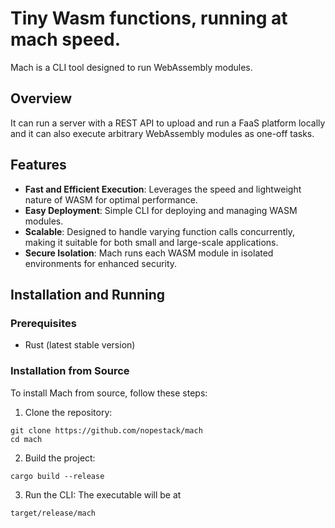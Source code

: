 # Tiny Wasm functions, running at mach speed.
Mach is a CLI tool designed to run WebAssembly modules. 

## Overview
It can run a server with a REST API to upload and run a FaaS platform locally and it can also execute arbitrary WebAssembly modules as one-off tasks.

## Features
- **Fast and Efficient Execution**: Leverages the speed and lightweight nature of WASM for optimal performance.
- **Easy Deployment**: Simple CLI for deploying and managing WASM modules.
- **Scalable**: Designed to handle varying function calls concurrently, making it suitable for both small and large-scale applications.
- **Secure Isolation**: Mach runs each WASM module in isolated environments for enhanced security.

## Installation and Running

### Prerequisites
- Rust (latest stable version)

### Installation from Source
To install Mach from source, follow these steps:

1. Clone the repository:
```
git clone https://github.com/nopestack/mach 
cd mach 
```

2. Build the project:
```
cargo build --release
```
3. Run the CLI:
The executable will be at
```
target/release/mach
```
